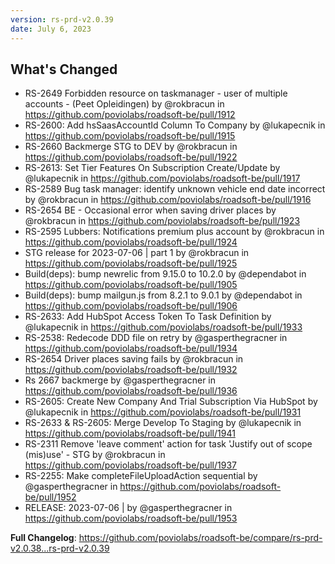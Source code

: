 ```yaml
---
version: rs-prd-v2.0.39
date: July 6, 2023
---
```


## What's Changed
* RS-2649 Forbidden resource on taskmanager - user of multiple accounts - (Peet Opleidingen) by @rokbracun in https://github.com/poviolabs/roadsoft-be/pull/1912
* RS-2600: Add hsSaasAccountId Column To Company by @lukapecnik in https://github.com/poviolabs/roadsoft-be/pull/1915
* RS-2660 Backmerge STG to DEV by @rokbracun in https://github.com/poviolabs/roadsoft-be/pull/1922
* RS-2613: Set Tier Features On Subscription Create/Update by @lukapecnik in https://github.com/poviolabs/roadsoft-be/pull/1917
* RS-2589 Bug task manager: identify unknown vehicle end date incorrect by @rokbracun in https://github.com/poviolabs/roadsoft-be/pull/1916
* RS-2654 BE - Occasional error when saving driver places by @rokbracun in https://github.com/poviolabs/roadsoft-be/pull/1923
* RS-2595 Lubbers: Notifications premium plus account by @rokbracun in https://github.com/poviolabs/roadsoft-be/pull/1924
* STG release for 2023-07-06 | part 1 by @rokbracun in https://github.com/poviolabs/roadsoft-be/pull/1925
* Build(deps): bump newrelic from 9.15.0 to 10.2.0 by @dependabot in https://github.com/poviolabs/roadsoft-be/pull/1905
* Build(deps): bump mailgun.js from 8.2.1 to 9.0.1 by @dependabot in https://github.com/poviolabs/roadsoft-be/pull/1906
* RS-2633: Add HubSpot Access Token To Task Definition by @lukapecnik in https://github.com/poviolabs/roadsoft-be/pull/1933
* RS-2538: Redecode DDD file on retry by @gasperthegracner in https://github.com/poviolabs/roadsoft-be/pull/1934
* RS-2654 Driver places saving fails by @rokbracun in https://github.com/poviolabs/roadsoft-be/pull/1932
* Rs 2667 backmerge by @gasperthegracner in https://github.com/poviolabs/roadsoft-be/pull/1936
* RS-2605: Create New Company And Trial Subscription Via HubSpot by @lukapecnik in https://github.com/poviolabs/roadsoft-be/pull/1931
* RS-2633 & RS-2605: Merge Develop To Staging by @lukapecnik in https://github.com/poviolabs/roadsoft-be/pull/1941
* RS-2311 Remove 'leave comment' action for task 'Justify out of scope (mis)use' - STG by @rokbracun in https://github.com/poviolabs/roadsoft-be/pull/1937
* RS-2255: Make completeFileUploadAction sequential by @gasperthegracner in https://github.com/poviolabs/roadsoft-be/pull/1952
* RELEASE: 2023-07-06 | by @gasperthegracner in https://github.com/poviolabs/roadsoft-be/pull/1953


**Full Changelog**: https://github.com/poviolabs/roadsoft-be/compare/rs-prd-v2.0.38...rs-prd-v2.0.39